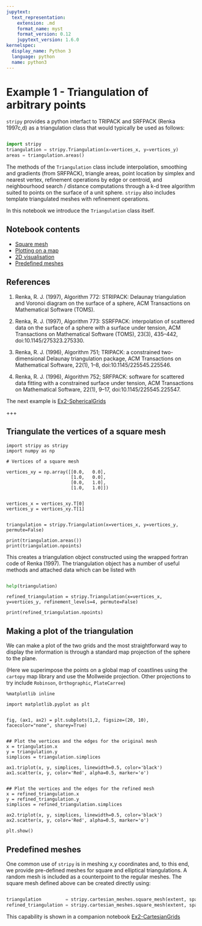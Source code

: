 ```yaml
---
jupytext:
  text_representation:
    extension: .md
    format_name: myst
    format_version: 0.12
    jupytext_version: 1.6.0
kernelspec:
  display_name: Python 3
  language: python
  name: python3
---
```


# Example 1 - Triangulation of arbitrary points

`stripy` provides a python interfact to TRIPACK and SRFPACK (Renka 1997c,d) as a triangulation class that would typically be used as follows:

``` python

import stripy
triangulation = stripy.Triangulation(x=vertices_x, y=vertices_y)
areas = triangulation.areas()
```

The methods of the `Triangulation` class include interpolation, smoothing and gradients (from SRFPACK), triangle areas, point location by simplex and nearest vertex, refinement operations by edge or centroid, and neighbourhood search / distance computations through a k-d tree algorithm suited to points on the surface of a unit sphere. `stripy` also includes template triangulated meshes with refinement operations.

In this notebook we introduce the `Triangulation` class itself.

## Notebook contents

   - [Square mesh](#Triangulate-the-vertices-of-a-square-mesh)
   - [Plotting on a map](#Making-a-plot-of-the-triangulation)
   - [2D visualisation](#Lavavu-to-view-spherical-information)
   - [Predefined meshes](#Predefined-meshes)

## References
 
   1. Renka, R. J. (1997), Algorithm 772: STRIPACK: Delaunay triangulation and Voronoi diagram on the surface of a sphere, ACM Transactions on Mathematical Software (TOMS).
   
   2. Renka, R. J. (1997), Algorithm 773: SSRFPACK: interpolation of scattered data on the surface of a sphere with a surface under tension, ACM Transactions on Mathematical Software (TOMS), 23(3), 435–442, doi:10.1145/275323.275330.
   
   3. Renka, R. J. (1996), Algorithm 751; TRIPACK: a constrained two-dimensional Delaunay triangulation package, ACM Transactions on Mathematical Software, 22(1), 1–8, doi:10.1145/225545.225546.
   
   4. Renka, R. J. (1996), Algorithm 752; SRFPACK: software for scattered data fitting with a constrained surface under tension, ACM Transactions on Mathematical Software, 22(1), 9–17, doi:10.1145/225545.225547.


The next example is [Ex2-SphericalGrids](./Ex2-SphericalGrids.ipynb)

+++

## Triangulate the vertices of a square mesh

```{code-cell} ipython3
import stripy as stripy
import numpy as np

# Vertices of a square mesh

vertices_xy = np.array([[0.0,   0.0],
                        [1.0,   0.0],
                        [0.0,   1.0],
                        [1.0,   1.0]])


vertices_x = vertices_xy.T[0]
vertices_y = vertices_xy.T[1]


triangulation = stripy.Triangulation(x=vertices_x, y=vertices_y, permute=False)
```

```{code-cell} ipython3
print(triangulation.areas())
print(triangulation.npoints)
```

This creates a triangulation object constructed using the wrapped fortran code of Renka (1997). The triangulation object has a number of 
useful methods and attached data which can be listed with

``` python

help(triangulation)
```

```{code-cell} ipython3
refined_triangulation = stripy.Triangulation(x=vertices_x, y=vertices_y, refinement_levels=4, permute=False)

print(refined_triangulation.npoints)
```

## Making a plot of the triangulation

We can make a plot of the two grids and the most straightforward way to display the information
is through a standard map projection of the sphere to the plane. 

(Here we superimpose the points on a global map of coastlines using the `cartopy` map library and use the Mollweide projection. 
 Other projections to try include `Robinson`, `Orthographic`, `PlateCarree`)

```{code-cell} ipython3
%matplotlib inline

import matplotlib.pyplot as plt


fig, (ax1, ax2) = plt.subplots(1,2, figsize=(20, 10), facecolor="none", sharey=True)


## Plot the vertices and the edges for the original mesh
x = triangulation.x
y = triangulation.y
simplices = triangulation.simplices

ax1.triplot(x, y, simplices, linewidth=0.5, color='black')
ax1.scatter(x, y, color='Red', alpha=0.5, marker='o')


## Plot the vertices and the edges for the refined mesh
x = refined_triangulation.x
y = refined_triangulation.y
simplices = refined_triangulation.simplices

ax2.triplot(x, y, simplices, linewidth=0.5, color='black')
ax2.scatter(x, y, color='Red', alpha=0.5, marker='o')

plt.show()
```

## Predefined meshes

One common use of `stripy` is in meshing x,y coordinates and, to this end, we provide pre-defined meshes for square and elliptical triangulations. A random mesh is included as a counterpoint to the regular meshes. The square mesh defined above can be created directly using:

``` python

triangulation         = stripy.cartesian_meshes.square_mesh(extent, spacingX, spacingY, refinement_levels=0)
refined_triangulation = stripy.cartesian_meshes.square_mesh(extent, spacingX, spacingY, refinement_levels=3)
```

This capability is shown in a companion notebook [Ex2-CartesianGrids](./Ex2-CartesianGrids.ipynb)
